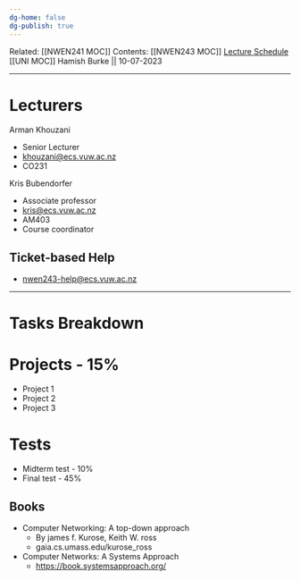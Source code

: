 ```yaml
---
dg-home: false
dg-publish: true
---
```

Related: [[NWEN241 MOC]]
Contents: [[NWEN243 MOC]]
[Lecture Schedule](https://ecs.wgtn.ac.nz/Courses/NWEN243_2023T2/LectureSchedule)
[[UNI MOC]]
Hamish Burke || 10-07-2023
***

# Lecturers

Arman Khouzani
- Senior Lecturer
- khouzani@ecs.vuw.ac.nz
- CO231

Kris Bubendorfer
- Associate professor
- kris@ecs.vuw.ac.nz
- AM403
- Course coordinator

## Ticket-based Help

- nwen243-help@ecs.vuw.ac.nz

***

# Tasks Breakdown

# Projects - 15%

- Project 1
- Project 2
- Project 3

# Tests

- Midterm test - 10%
- Final test - 45%

## Books

- Computer Networking: A top-down approach
	- By james f. Kurose, Keith W. ross
	- gaia.cs.umass.edu/kurose_ross
- Computer Networks: A Systems Approach
	- <https://book.systemsapproach.org/>


